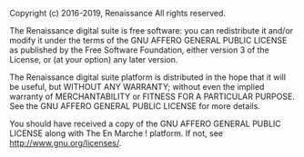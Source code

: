 Copyright (c) 2016-2019, Renaissance
All rights reserved.

The Renaissance digital suite is free software: you can redistribute it and/or modify
it under the terms of the GNU AFFERO GENERAL PUBLIC LICENSE as published by
the Free Software Foundation, either version 3 of the License, or
(at your option) any later version.

The Renaissance digital suite platform is distributed in the hope that it will be useful,
but WITHOUT ANY WARRANTY; without even the implied warranty of
MERCHANTABILITY or FITNESS FOR A PARTICULAR PURPOSE.  See the
GNU AFFERO GENERAL PUBLIC LICENSE for more details.

You should have received a copy of the GNU AFFERO GENERAL PUBLIC LICENSE
along with The En Marche ! platform. If not, see <http://www.gnu.org/licenses/>.
